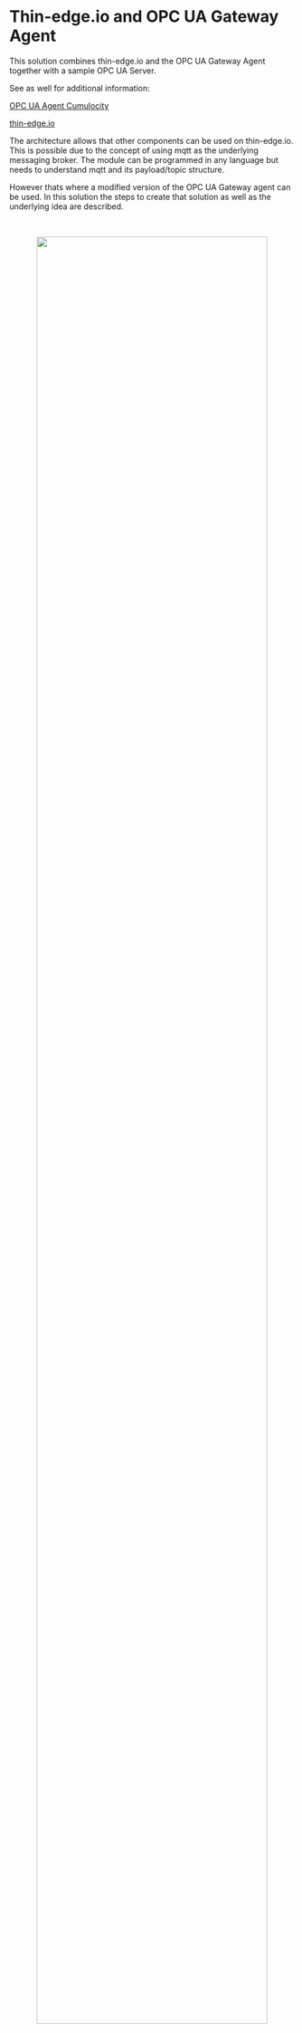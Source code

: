 # Thin-edge.io and OPC UA Gateway Agent

This solution combines thin-edge.io and the OPC UA Gateway Agent together with a sample OPC UA Server.

See as well for additional information: 

[OPC UA Agent Cumulocity](https://cumulocity.com/guides/protocol-integration/opcua/)

[thin-edge.io](https://thin-edge.io)


The architecture allows that other components can be used on thin-edge.io. This is possible due to the concept of using mqtt as the underlying messaging broker. The module can be programmed in any language but needs to understand mqtt and its payload/topic structure.

However thats where a modified version of the OPC UA Gateway agent can be used. In this solution the steps to create that solution as well as the underlying idea are described.

<br/>
<p style="text-indent:30px;">
  <a>
  <center>
    <img width="90%" src="./images/thin-edge-diagram.svg">
  </center>
  </a>
</p>
<br/>

# Quick start

Warning: If you are on windows please change the git default line endings as this causes problems with scripts when building the image.

```sh
# Windows only
git config --global core.autocrlf false
```

```bash
git clone https://github.com/thin-edge/thin-edge.io_examples
cd thin_edge.io_examples/opcua-solution
```

Copy the environment template file `env.template` to produce a custom `.env` file. This will container your secrets so don't commit it to the repository!

```bash
# Linux/MacOS/WSL
cp -n env.template .env

# Windows (powershell)
if (!(Test-Path .env)) { Copy-Item env.template .env }
```

Modify the values within the .env file. Make especially sure that you have an proper device ID for thin-edge.io. The baseUrl should be without leading https://.

```bash
docker-compose up -d
```

As soon as thin-edge.io is started, log into that container via

```bash
docker exec -it thin-edge.io sh
```

You have to upload the created device certificate. You can do that via:

```bash
tedge cert upload c8y --user {YOURUSERNAME}
```

Enter your password and the certificate will be updated. Connect thin-edge.io via:

```bash
sudo tedge connect c8y
```

The device will appear in the device list, the opcua gateway agent will be a child device of this device.

<br/>
<p style="text-indent:30px;">
  <a>
  <center>
    <img width="50%" src="http://g.recordit.co/I7s3OMhNT5.gif">
  </center>
  </a>
</p>
<br/>

Until the device is not proper connected and the MQTT broker is not running proper, the OPC UA Gateway Agent will fail to start. You need to start that again after the proper connect of thin-edge.io to cumulocity.
# thin-edge.io

Thin-edge.io is here deployed as a docker container on the basis of an alpine image. Feel free to adjust. Some steps are already packed into the building process such as creating the device certificate based on the device id. The uploading of the certificate needs to be handled manually via

```bash
tedge cert upload c8y --user
```

However if you use your own certificate this step can be ignored but you need to copy your certificate into /etc/tedge/device-certs while building.
## dockerfile content

```docker
  tedge:
    build:
      context: ./tedge
      args:
        - URL=${baseUrl}
        - DEVICEID=${deviceID}
    container_name: thin-edge.io
    env_file:
      - .env
    volumes:
    - /var/run/docker.sock:/var/run/docker.sock
    restart: on-failure 
```
# OPC Simulation Server

The Simulation Server simulates a machine within a factory. Values are updated every 2s.

<br/>
<p style="text-indent:30px;">
  <a>
  <center>
    <img width="70%" src="./images/OPC_Tree.png">
  </center>
  </a>
</p>
<br/>

You can change the tree before building the container.

Once the gateway scanned the OPCTree you can view its content within the device management and the corresponding device.

## dockerfile content

```docker
  opcserver:
      build:
        context: ./opcserver
      ports:
        - "4841:4840"
      expose:
        - "4841"
      container_name: opc-simulation
      restart: on-failure 
```

# OPC UA Gateway

The device representation of the OPC UA Gateway is a child-device for the thin-edge.io parent device. The agent is currently in BETA and not meant for productive usage.

To connect to the simulation OPC UA server enter url opc.tcp://opcserver:4840 or the url of the real OPC UA Server.

<br/>
<p style="text-indent:30px;">
  <a>
  <center>
    <img width="60%" src="http://g.recordit.co/i7wj3cbYQm.gif">
  </center>
  </a>
</p>
<br/>

You can define which data points are translated in the device protocol section of cumulocity.

<br/>
<p style="text-indent:30px;">
  <a>
  <center>
    <img width="60%" src="./images/device-protocols.png">
  </center>
  </a>
</p>
<br/>

You can find more about the OPC UA Gateway implementation in the official [documentation](https://cumulocity.com/guides/protocol-integration/opcua/).

For the device protocol a new device as child device of the OPC UA Server will be registered. The mapped measurements can be found there.

<br/>
<p style="text-indent:30px;">
  <a>
  <center>
    <img width="50%" src="./images/Measurements.png">
  </center>
  </a>
</p>
<br/>

Until the device is not proper connected and the MQTT broker is not running proper, the OPC UA Gateway Agent will fail to start. 
## dockerfile content

Within docker-compose the part of gateway defines the parameters for the OPC UA Gateway agent. The

```docker
  gateway:
      build:
        context: ./gateway
      container_name: opc-gateway
      restart: always 
      env_file:
        - .env
      depends_on:
        - tedge
      volumes:
      - opcua_data:/data
```

The registration data are stored in the ./data directory that are mapped as a volume to the docker service gateway.
